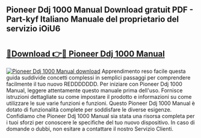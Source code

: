 ## Pioneer Ddj 1000 Manual Download gratuit PDF - Part-kyf Italiano Manuale del proprietario del servizio iOiU6

# <h2><a href="http://dfchaq.blite.top/?on=Pioneer+Ddj+1000+Manual">🔗Download 👉🔴 Pioneer Ddj 1000 Manual</a></h2>

[![Pioneer Ddj 1000 Manual download](https://i.imgur.com/lujVjoI.png)](http://dfchaq.blite.top/?on=Pioneer+Ddj+1000+Manual)
Apprendimento reso facile questa guida suddivide concetti complessi in semplici passaggi per comprendere facilmente il tuo nuovo REDDDDDDD. Per iniziare con Pioneer Ddj 1000 Manual, leggere attentamente questo manuale prima dell'uso. Fornisce istruzioni dettagliate su come impostare il prodotto e informazioni su come utilizzare le sue varie funzioni e funzioni. Questo Pioneer Ddj 1000 Manual è dotato di funzionalità complete per soddisfare le diverse esigenze. Confidiamo che Pioneer Ddj 1000 Manual sia stata una risorsa completa per i tuoi sforzi per conoscere le specifiche del tuo nuovo dispositivo. In caso di domande o dubbi, non esitare a contattare il nostro Servizio Clienti.
